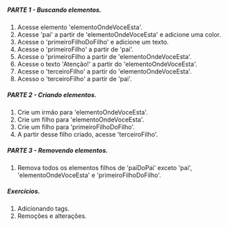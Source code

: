 ##### PARTE 1 - Buscando elementos.
1. Acesse elemento 'elementoOndeVoceEsta'.
2. Acesse 'pai' a partir de 'elementoOndeVoceEsta' e adicione uma color.
3. Acesse o 'primeiroFilhoDoFilho' e adicione um texto.
4. Acesse o 'primeiroFilho' a partir de 'pai'.
5. Acesse o 'primeiroFilho a partir de 'elementoOndeVoceEsta'.
6. Acesse o texto 'Atenção!' a partir do 'elementoOndeVoceEsta'.
7. Acesse o 'terceiroFilho' a partir do 'elementoOndeVoceEsta'.
8. Acesso o 'terceiroFilho' a partir de 'pai'.

##### PARTE 2 - Criando elementos.
1. Crie um irmão para 'elementoOndeVoceEsta'.
2. Crie um filho para 'elementoOndeVoceEsta'.
3. Crie um filho para 'primeiroFilhoDoFilho'.
4. A partir desse filho criado, acesse 'terceiroFilho'.

##### PARTE 3 - Removendo elementos.
1. Remova todos os elementos filhos de 'paiDoPai' exceto 'pai', 'elementoOndeVoceEsta' e 'primeiroFilhoDoFilho'.

##### Exercícios.
1. Adicionando tags. 
2. Remoções e alterações.